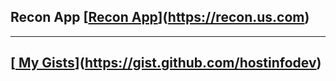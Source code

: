 ## Recon App [[Recon App](https://recon.us.com/img/favicon.ico)](https://recon.us.com)
------
## [[ My Gists](https://raw.githubusercontent.com/b4b4r07/i/master/gist/logo.png)](https://gist.github.com/hostinfodev)

